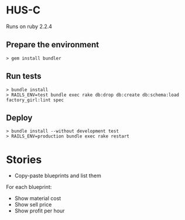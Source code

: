 HUS-C
=====

Runs on ruby 2.2.4

Prepare the environment
-----------------------

```
> gem install bundler
```

Run tests
---------

```
> bundle install
> RAILS_ENV=test bundle exec rake db:drop db:create db:schema:load factory_girl:lint spec
```

Deploy
------

```
> bundle install --without development test
> RAILS_ENV=production bundle exec rake restart
```

Stories
=======

- Copy-paste blueprints and list them

For each blueprint:
- Show material cost
- Show sell price
- Show profit per hour